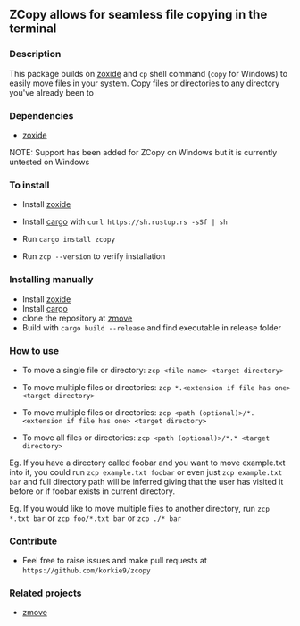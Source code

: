 ## ZCopy allows for seamless file copying in the terminal

### Description
This package builds on [zoxide](https://github.com/ajeetdsouza/zoxide) and ``cp`` shell command (``copy`` for Windows) to easily move files in your system.
Copy files or directories to any directory you've already been to

### Dependencies
 - [zoxide](https://github.com/ajeetdsouza/zoxide)


NOTE: Support has been added for ZCopy on Windows but it is currently untested on Windows

### To install

- Install [zoxide](https://github.com/ajeetdsouza/zoxide)
- Install [cargo](https://github.com/rust-lang/cargo) with ``curl https://sh.rustup.rs -sSf | sh``

- Run ``cargo install zcopy``

- Run ``zcp --version`` to verify installation

### Installing manually

- Install [zoxide](https://github.com/ajeetdsouza/zoxide)
- Install [cargo](https://github.com/rust-lang/cargo)
- clone the repository at [zmove](https://github.com/korkie9/zmove)
- Build with ``cargo build --release`` and find executable in release folder


### How to use

- To move a single file or directory: ``zcp <file name> <target directory>``

- To move multiple files or directories: ``zcp *.<extension if file has one> <target directory>``

- To move multiple files or directories: ``zcp <path (optional)>/*.<extension if file has one> <target directory>``

- To move all files or directories: ``zcp <path (optional)>/*.* <target directory>``


Eg. If you have a directory called foobar and you want to move example.txt into it, you could run ``zcp example.txt foobar`` or even just ``zcp example.txt bar`` and full directory path will be inferred giving that the user has visited it before or if foobar exists in current directory.

Eg. If you would like to move multiple files to another directory, run ``zcp *.txt bar`` or ``zcp foo/*.txt bar`` or ``zcp ./* bar``


### Contribute
- Feel free to raise issues and make pull requests at ``https://github.com/korkie9/zcopy``


### Related projects
- [zmove](https://crates.io/crates/zcopy)
